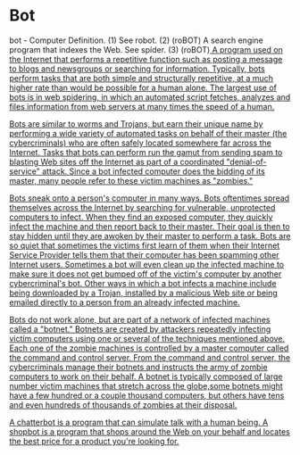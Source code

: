 # Bot

bot - Computer Definition. 
(1) See robot. 
(2) (roBOT) A search engine program that indexes the Web. See spider. 
(3) (roBOT)<u> A program used on the Internet that performs a repetitive function<u> such as posting a message to blogs and newsgroups or searching for information.
Typically, bots perform tasks that are both simple and structurally repetitive, at a much higher rate than would be possible for a human alone. The largest use of bots is in web spidering, in which an automated script fetches, analyzes and files information from web servers at many times the speed of a human.

 Bots are similar to worms and Trojans, but earn their unique name by performing a wide variety of automated tasks on behalf of their master (the cybercriminals) who are often safely located somewhere far across the Internet. Tasks that bots can perform run the gamut from sending spam to blasting Web sites off the Internet as part of a coordinated "denial-of-service" attack. Since a bot infected computer does the bidding of its master, many people refer to these victim machines as "zombies." 

Bots sneak onto a person's computer in many ways. Bots oftentimes spread themselves across the Internet by searching for vulnerable, unprotected computers to infect. When they find an exposed computer, they quickly infect the machine and then report back to their master. Their goal is then to stay hidden until they are awoken by their master to perform a task. Bots are so quiet that sometimes the victims first learn of them when their Internet Service Provider tells them that their computer has been spamming other Internet users. Sometimes a bot will even clean up the infected machine to make sure it does not get bumped off of the victim's computer by another cybercriminal's bot. Other ways in which a bot infects a machine include being downloaded by a Trojan, installed by a malicious Web site or being emailed directly to a person from an already infected machine. 

Bots do not work alone, but are part of a network of infected machines called a "botnet." Botnets are created by attackers repeatedly infecting victim computers using one or several of the techniques mentioned above. Each one of the zombie machines is controlled by a master computer called the command and control server. From the command and control server, the cybercriminals manage their botnets and instructs the army of zombie computers to work on their behalf. A botnet is typically composed of large number victim machines that stretch across the globe,some botnets might have a few hundred or a couple thousand computers, but others have tens and even hundreds of thousands of zombies at their disposal.

A chatterbot is a program that can simulate talk with a human being.
A shopbot is a program that shops around the Web on your behalf and locates the best price for a product you're looking for.
